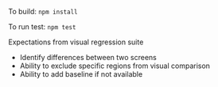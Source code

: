 To build:
``npm install``

To run test:
``npm test``

Expectations from visual regression suite

- Identify differences between two screens
- Ability to exclude specific regions from visual comparison
- Ability to add baseline if not available